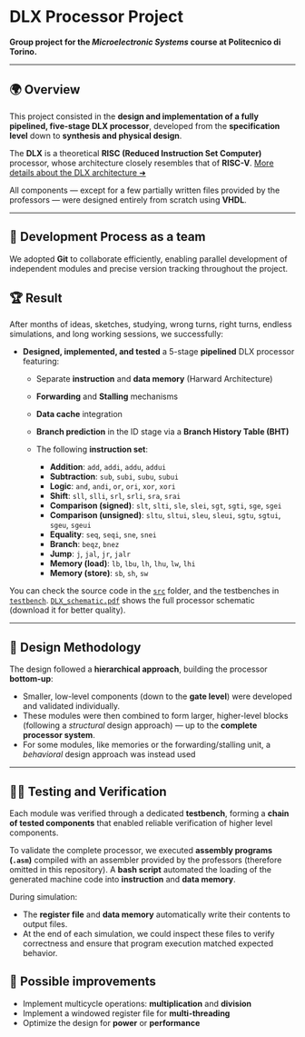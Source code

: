 # **DLX Processor Project**

**Group project for the *Microelectronic Systems* course at Politecnico di Torino.**

---

## 🌍 Overview

This project consisted in the **design and implementation of a fully pipelined, five-stage DLX processor**, developed from the **specification level** down to **synthesis and physical design**.

The **DLX** is a theoretical **RISC (Reduced Instruction Set Computer)** processor, whose architecture closely resembles that of **RISC-V**.
[More details about the DLX architecture ➜](https://en.wikipedia.org/wiki/DLX)

All components — except for a few partially written files provided by the professors — were designed entirely from scratch using **VHDL**.

---

## 🔧 Development Process as a team

We adopted **Git** to collaborate efficiently, enabling parallel development of independent modules and precise version tracking throughout the project.

## 🏆 Result 

After months of ideas, sketches, studying, wrong turns, right turns, endless simulations, and long working sessions, we successfully:

* **Designed, implemented, and tested** a 5-stage **pipelined** DLX processor featuring:

  * Separate **instruction** and **data memory** (Harward Architecture)
  * **Forwarding** and **Stalling** mechanisms
  * **Data cache** integration
  * **Branch prediction** in the ID stage via a **Branch History Table (BHT)**
  * The following **instruction set**:
  
    * **Addition**: `add`, `addi`, `addu`, `addui`
    * **Subtraction**: `sub`, `subi`, `subu`, `subui`
    * **Logic**: `and`, `andi`, `or`, `ori`, `xor`, `xori`
    * **Shift**: `sll`, `slli`, `srl`, `srli`, `sra`, `srai`
    * **Comparison (signed)**: `slt`, `slti`, `sle`, `slei`, `sgt`, `sgti`, `sge`, `sgei`
    * **Comparison (unsigned)**: `sltu`, `sltui`, `sleu`, `sleui`, `sgtu`, `sgtui`, `sgeu`, `sgeui`
    * **Equality**: `seq`, `seqi`, `sne`, `snei`
    * **Branch**: `beqz`, `bnez`
    * **Jump**: `j`, `jal`, `jr`, `jalr`
    * **Memory (load)**: `lb`, `lbu`, `lh`, `lhu`, `lw`, `lhi`
    * **Memory (store)**: `sb`, `sh`, `sw`
   
You can check the source code in the <a href="./src">`src`</a> folder, and the testbenches in <a href="./testbench">`testbench`</a>. <a href="./DLX_schematic.pdf" >`DLX_schematic.pdf`</a> shows the full processor schematic (download it for better quality).

---

## 🧩 Design Methodology

The design followed a **hierarchical approach**, building the processor **bottom-up**:

* Smaller, low-level components (down to the **gate level**) were developed and validated individually.
* These modules were then combined to form larger, higher-level blocks (following a *structural* design approach) — up to the **complete processor system**.
* For some modules, like memories or the forwarding/stalling unit, a *behavioral* design approach was instead used 

---

## ⛓️‍💥 Testing and Verification

Each module was verified through a dedicated **testbench**, forming a **chain of tested components** that enabled reliable verification of higher level components.

To validate the complete processor, we executed **assembly programs (`.asm`)** compiled with an assembler provided by the professors (therefore omitted in this repository).
A **bash script** automated the loading of the generated machine code into **instruction** and **data memory**.

During simulation:

* The **register file** and **data memory** automatically write their contents to output files.
* At the end of each simulation, we could inspect these files to verify correctness and ensure that program execution matched expected behavior.

## 🏹 Possible improvements

* Implement multicycle operations: **multiplication** and **division**
* Implement a windowed register file for **multi-threading**
* Optimize the design for **power** or **performance**
